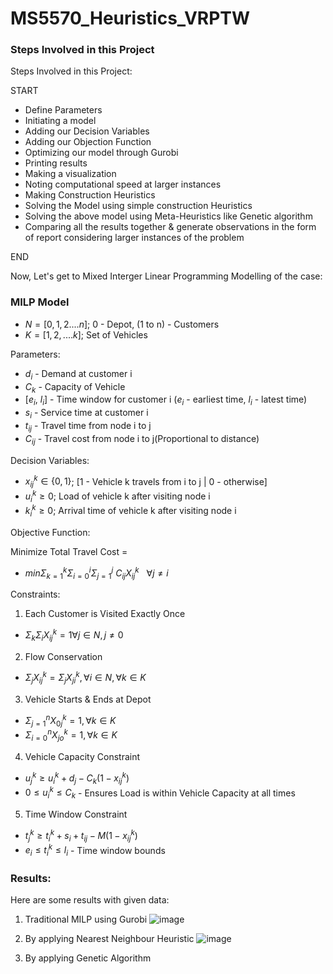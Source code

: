 # MS5570_Heuristics_VRPTW

### Steps Involved in this Project

Steps Involved in this Project:

START
- Define Parameters
- Initiating a model
- Adding our Decision Variables
- Adding our Objection Function
- Optimizing our model through Gurobi
- Printing results
- Making a visualization
- Noting computational speed at larger instances
- Making Construction Heuristics 	
- Solving the Model using simple construction Heuristics
- Solving the above model using Meta-Heuristics like Genetic algorithm
- Comparing all the results together & generate observations in the form of report considering larger instances of the problem

END

Now, Let's get to Mixed Interger Linear Programming Modelling of the case:

### MILP Model

- $N = [0,1,2....n]$; 0 - Depot, (1 to n) - Customers
- $K = [1,2,....k]$;  Set of Vehicles

Parameters:

- $d_i$ - Demand at customer i
- $C_k$ - Capacity of Vehicle
- $[e_i,~l_i]$ - Time window for customer i ($e_i$ - earliest time, $l_i$ - latest time)
- $s_i$ - Service time at customer i
- $t_{ij}$ - Travel time from node i to j
- $C_{ij}$ - Travel cost from node i to j(Proportional to distance)

Decision Variables:

- $x^k_{ij}\in\{0,1\}$; [1 - Vehicle k travels from i to j | 0 - otherwise]
- $u^k_i  \geq  0$; Load of vehicle k after visiting node i
- $k^k_i  \geq  0$; Arrival time of vehicle k after visiting node i

Objective Function:

Minimize Total Travel Cost = 
- $min \Sigma^k_{k=1}\Sigma^i_{i=0}\Sigma^j_{j=1}~C_{ij}X^k_{ij}~~~\forall j\neq i$

Constraints:

1) Each Customer is Visited Exactly Once

- $\Sigma_k\Sigma_iX^k_{ij}=1 \forall j \in N, j\neq0$

2) Flow Conservation

- $\Sigma_jX^k_{ij} = \Sigma_jX^k_{ji}, \forall i \in N, \forall k \in K$

3) Vehicle Starts & Ends at Depot

- $\Sigma^n_{j=1}X^k_{0j}=1, \forall k \in K$
- $\Sigma^n_{i=0}X^k_{jo}=1, \forall k \in K$ 

4) Vehicle Capacity Constraint

- $u^k_j\geq u^k_i + d_j - C_k(1-x^k_{ij})$
- $0 \leq u^k_i \leq C_k$ - Ensures Load is within Vehicle Capacity at all times

5) Time Window Constraint

- $t^k_j\geq t^k_i + s_i + t_{ij} - M(1-x^k_{ij})$
- $e_i \leq t^k_i \leq l_i$ - Time window bounds

### Results:

Here are some results with given data:
1) Traditional MILP using Gurobi
![image](https://github.com/user-attachments/assets/226dc2e4-778c-4583-9baa-6f6cff77317a)


2) By applying Nearest Neighbour Heuristic
![image](https://github.com/user-attachments/assets/a3a7773a-7e98-4b94-b1c7-403d02eba197)


3) By applying Genetic Algorithm
